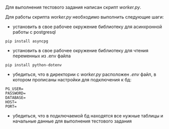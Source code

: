 Для выполнения тестового задания написан скрипт *worker.py*.

Для работы скрипта *worker.py* необходимо выполнить следующие шаги:

* установить в свое рабочее окружение библиотеку для асинхронной работы с postgresql

```commandline
pip install asyncpg
```

* установить в свое рабочее окружение библиотеку для чтения переменных из .env файла

```commandline
pip install python-dotenv
```

* убедиться, что в директории с *worker.py* расположен *.env* файл, в котором прописаны настройки для подключения к бд:

```commandline
PG_USER=
PASSWORD=
DATABASE=
HOST=
PORT=
```
* убедиться, что в подключаемой бд находятся все нужные таблицы и начальные данные для выполнения тестового задания